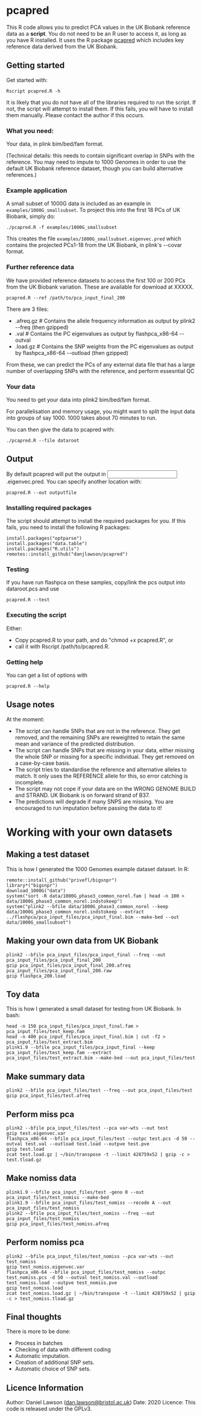 # pcapred

This R code allows you to predict PCA values in the UK Biobank reference data as a **script**. You do not need to be an R user to access it, as long as you have R installed. It uses the R package [pcapred](https://github.com/danjlawson/pcapred) which includes key reference data derived from the UK Biobank.

## Getting started

Get started with:

```{sh}
Rscript pcapred.R -h
```

It is likely that you do not have all of the libraries required to run the script. If not, the script will attempt to install them. If this fails, you will have to install them manually. Please contact the author if this occurs.

### What you need:

Your data, in plink bim/bed/fam format.

(Technical details: this needs to contain significant overlap in SNPs with the reference. You may need to impute to 1000 Genomes in order to use the default UK Biobank reference dataset, though you can build alternative references.)

### Example application

A small subset of 1000G data is included as an example in `examples/1000G_smallsubset`. To project this into the first 18 PCs of UK Biobank, simply do:

```{sh}
./pcapred.R -f examples/1000G_smallsubset
```

This creates the file `examples/1000G_smallsubset.eigenvec.pred` which contains the projected PCs1-18 from the UK Biobank, in plink's --covar format.

### Further reference data

We have provided reference datasets to access the first 100 or 200 PCs from the UK Biobank variation. These are available for download at XXXXX.

```{sh}
pcapred.R --ref /path/to/pca_input_final_200
```

There are 3 files:
- .afreq.gz # Contains the allele frequency information as output by plink2 --freq (then gzipped)
- .val # Contains the PC eigenvalues as output by flashpca_x86-64 --outval
- .load.gz # Contains the SNP weights from the PC eigenvalues as output by flashpca_x86-64 --outload (then gzipped)

From these, we can predict the PCs of any external data file that has a large number of overlapping SNPs with the reference, and perform essesntial QC

### Your data

You need to get your data into plink2 bim/bed/fam format.

For parallelisation and memory usage, you might want to split the input data into groups of say 1000. 1000 takes about 70 minutes to run.

You can then give the data to pcapred with:

```
./pcapred.R --file dataroot
```

## Output

By default pcapred will put the output in <input>.eigenvec.pred. You can specify another location with:

```
pcapred.R --out outputfile
```

### Installing required packages

The script should attempt to install the required packages for you. If this fails, you need to install the following R packages:

```
install.packages("optparse")
install.packages("data.table")
install.packages("R.utils")
remotes::install_github("danjlawson/pcapred")
```

### Testing

If you have run flashpca on these samples, copy/link the pcs output into dataroot.pcs and use

```
pcapred.R --test
```

### Executing the script

Either:
- Copy pcapred.R to your path, and do "chmod +x pcapred.R", or
- call it with Rscript /path/to/pcapred.R.

### Getting help

You can get a list of options with

```
pcapred.R --help
```

## Usage notes

At the moment:

- The script can handle SNPs that are not in the reference. They get removed, and the remaining SNPs are reweighted to retain the same mean and variance of the predicted distribution.
- The script can handle SNPs that are missing in your data, either missing the whole SNP or missing for a specific individual. They get removed on a case-by-case basis.
- The script tries to standardise the reference and alternative alleles to match. It only uses the REFERENCE allele for this, so error catching is incomplete.
- The script may not cope if your data are on the WRONG GENOME BUILD and STRAND. UK Biobank is on forward strand of B37.
- The predictions will degrade if many SNPS are missing. You are encouraged to run imputation before passing the data to it!

# Working with your own datasets

## Making a test dataset

This is how I generated the 1000 Genomes example dataset dataset. In R:

```{r}
remote::install_github("privefl/bigsnpr")
library*("bigsnpr")
download_1000G("data")
system("sort -R data/1000G_phase3_common_norel.fam | head -n 100 > data/1000G_phase3_common_norel.indstokeep")
system("plink2 --bfile data/1000G_phase3_common_norel --keep data/1000G_phase3_common_norel.indstokeep --extract ../flashpca/pca_input_files/pca_input_final.bim --make-bed --out data/1000G_smallsubset")
```

## Making your own data from UK Biobank

```{sh}
plink2 --bfile pca_input_files/pca_input_final --freq --out pca_input_files/pca_input_final_200
gzip pca_input_files/pca_input_final_200.afreq pca_input_files/pca_input_final_200.raw
gzip flashpca_200.load
```

## Toy data

This is how I generated a small dataset for testing from UK Biobank.  In bash:

```{sh}
head -n 150 pca_input_files/pca_input_final.fam > pca_input_files/test_keep.fam
head -n 400 pca_input_files/pca_input_final.bim | cut -f2 > pca_input_files/test_extract.bim
plink1.9 --bfile pca_input_files/pca_input_final --keep pca_input_files/test_keep.fam --extract pca_input_files/test_extract.bim --make-bed --out pca_input_files/test
```

## Make summary data
```{sh}
plink2 --bfile pca_input_files/test --freq --out pca_input_files/test
gzip pca_input_files/test.afreq
```

## Perform miss pca
```{sh}
plink2 --bfile pca_input_files/test --pca var-wts --out test
gzip test.eigenvec.var
flashpca_x86-64 --bfile pca_input_files/test --outpc test.pcs -d 50 --outval test.val --outload test.load --outpve test.pve
gzip test.load
zcat test.load.gz | ~/bin/transpose -t --limit 428759x52 | gzip -c > test.tload.gz
```

## Make nomiss data
```{sh}
plink1.9 --bfile pca_input_files/test -geno 0 --out pca_input_files/test_nomiss --make-bed
plink1.9 --bfile pca_input_files/test_nomiss --recode A --out pca_input_files/test_nomiss
plink2 --bfile pca_input_files/test_nomiss --freq --out pca_input_files/test_nomiss
gzip pca_input_files/test_nomiss.afreq
```

## Perform nomiss pca
```{sh}
plink2 --bfile pca_input_files/test_nomiss --pca var-wts --out test_nomiss
gzip test_nomiss.eigenvec.var
flashpca_x86-64 --bfile pca_input_files/test_nomiss --outpc test_nomiss.pcs -d 50 --outval test_nomiss.val --outload test_nomiss.load --outpve test_nomiss.pve
gzip test_nomiss.load
zcat test_nomiss.load.gz | ~/bin/transpose -t --limit 428759x52 | gzip -c > test_nomiss.tload.gz
```

## Final thoughts

There is more to be done:

* Process in batches
* Checking of data with different coding
* Automatic imputation.
* Creation of additional SNP sets.
* Automatic choice of SNP sets.

## Licence Information

Author: Daniel Lawson (dan.lawson@bristol.ac.uk)
Date: 2020
Licence: This code is released under the GPLv3.
